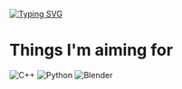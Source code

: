 [![Typing SVG](https://readme-typing-svg.herokuapp.com?font=&color=%2300F7F4&size=32&center=true&vCenter=true&multiline=true&width=60&lines=Yo)](https://git.io/typing-svg)


# Things I'm aiming for
![C++](https://img.shields.io/badge/c++-%2300599C.svg?style=flat-square&logo=c%2B%2B&logoColor=white) ![Python](https://img.shields.io/badge/python-3670A0?style=flat-square&logo=python&logoColor=ffdd54) ![Blender](https://img.shields.io/badge/blender-%23F5792A.svg?style=flat-square&logo=blender&logoColor=white) 






